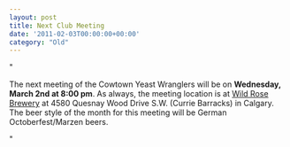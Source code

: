 ```yaml
---
layout: post
title: Next Club Meeting
date: '2011-02-03T00:00:00+00:00'
category: "Old"
---
```

"<p>The next meeting of the Cowtown Yeast Wranglers will be on <strong>Wednesday&#44; March 2nd at 8:00 pm</strong>. As always&#44; the meeting location is at <a target="_blank" href="http://www.WildRoseBrewery">Wild Rose Brewery</a> at 4580 Quesnay Wood Drive S.W. (Currie Barracks) in Calgary. The beer style of the month for this meeting will be German Octoberfest/Marzen beers.</p>"
